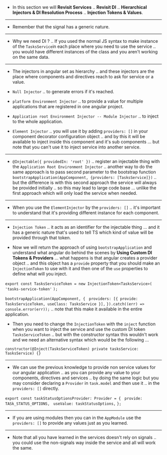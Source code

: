 
- In this section we will **Revisit Services** .. **Revisit DI** .. **Hierarchical Injectors & DI Resolution Process** .. **Injection Tokens & Values**.
***
- Remember that the signal has a generic nature.
***
- Why we need DI ? .. If you used the normal JS syntax to make instance of the `TasksService`in each place where you need to use the service .. you would have different instances of the class and you aren't working on the same data.
***
- The injectors in angular set as hierarchy .. and these injectors are the place where components and directives reach to ask for service or a value.

- `Null Injector` .. to generate errors if it's reached.
- `platform Environment Injector` .. to provide a value for multiple applications that are registered in one angular project.
- `Application root Environment Injector -- Module Injector` .. to inject to the whole application.
- `Element Injector` .. you will use it by adding `providers: []` in your component decorator configuration object .. and by this it will be available to inject inside this component and it's sub components ... but note that you can't use it to inject service into another service.
***
- `@Injectable({ providedIn: 'root' })` .. register an injectable thing with the `Application Root Environment Injector` .. another way to do the same approach is to pass second parameter to the bootstrap function `bootstrapApplication(AppComponent, {providers: [TasksService]})` .. but the difference is with this second approach the service will always be provided initially .. so this may lead to large code base ... unlike the first approach which will only load the service when needed.
***
- When you use the `ElementInjector` by the `providers: []` .. it's important to understand that it's providing different instance for each component.
***
- `Injection Token` .. it acts as an identifier for the injectable thing ... and it has a generic nature that's used to tell TS which kind of value will be provided through that token.

- Now we will return the approach of using `bootstrapApplication` and understand what angular do behind the scenes by **Using Custom DI Tokens & Providers** ... what happens is that angular creates a provider object .. and this object has a `provide` property that you should make an `InjectionToken` to use with it and then one of the `use` properties to define what will you inject.

`export const TasksServiceToken = new InjectionToken<TasksService>(`
  `'tasks-service-token'`
`);`
 
`bootstrapApplication(AppComponent, {`
  `providers: [{ provide: TasksServiceToken, useClass: TasksService }],`
`}).catch((err) => console.error(err));` .. note that this make it available in the entire application.


- Then you need to change the `InjectionToken` with the `inject` function when you want to inject the service and use the custom DI token `TasksServiceToken` .. but with the constructor syntax this wouldn't work and we need an alternative syntax which would be the following ... 

`constructor(@Inject(TasksServiceToken) private tasksService: TasksService) {}`
***
- We can use the previous knowledge to provide non service values for our angular application .. as you can provide any value to your components, directives and services .. by doing the same logic but you may consider declaring a `Provider` in `task.model` and then use it .. in the `providers: []` directly.

`export const taskStatusOptionsProvider: Provider = {`
  `provide: TASk_STATUS_OPTIONS,`
  `useValue: taskStatusOptions,`
`};`
***
- If you are using modules then you can in the `AppModule` use the `providers: []` to provide any values just as you learned.
***
- Note that all you have learned in the services doesn't rely on signals .. you could use the non-signals way inside the service and all will work the same.